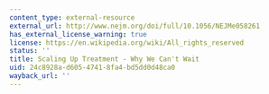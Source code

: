```yaml
---
content_type: external-resource
external_url: http://www.nejm.org/doi/full/10.1056/NEJMe058261
has_external_license_warning: true
license: https://en.wikipedia.org/wiki/All_rights_reserved
status: ''
title: Scaling Up Treatment - Why We Can't Wait
uid: 24c8928a-d605-4741-8fa4-bd5dd0d48ca0
wayback_url: ''
---
```

